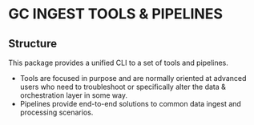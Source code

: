 # GC INGEST TOOLS & PIPELINES

## Structure

This package provides a unified CLI to a set of tools and pipelines. 
- Tools are focused in purpose and are normally oriented at advanced users who need to troubleshoot or specifically alter the data & orchestration layer in some way.
- Pipelines provide end-to-end solutions to common data ingest and processing scenarios.